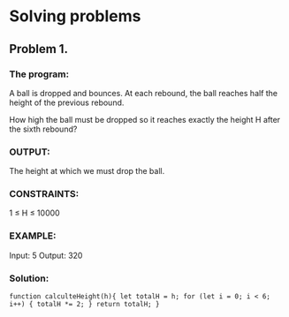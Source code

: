 # Solving problems

## Problem 1.

### The program:

A ball is dropped and bounces. At each rebound, the ball reaches half the height of the previous rebound.

How high the ball must be dropped so it reaches exactly the height H after the sixth rebound?

### OUTPUT:

The height at which we must drop the ball.

### CONSTRAINTS:

1 ≤ H ≤ 10000

### EXAMPLE:

Input: 5
Output: 320

### Solution:

<!-- prettier-ignore -->
`function calculteHeight(h){
let totalH = h;
for (let i = 0; i < 6; i++)
{ totalH *= 2; }
return totalH;
}`
